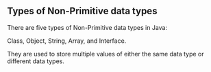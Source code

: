 ## Types of Non-Primitive data types

There are five types of Non-Primitive data types in Java: 

Class, 
Object, 
String, 
Array,
and Interface. 


They are used to store multiple values of either the same data type or different data types.